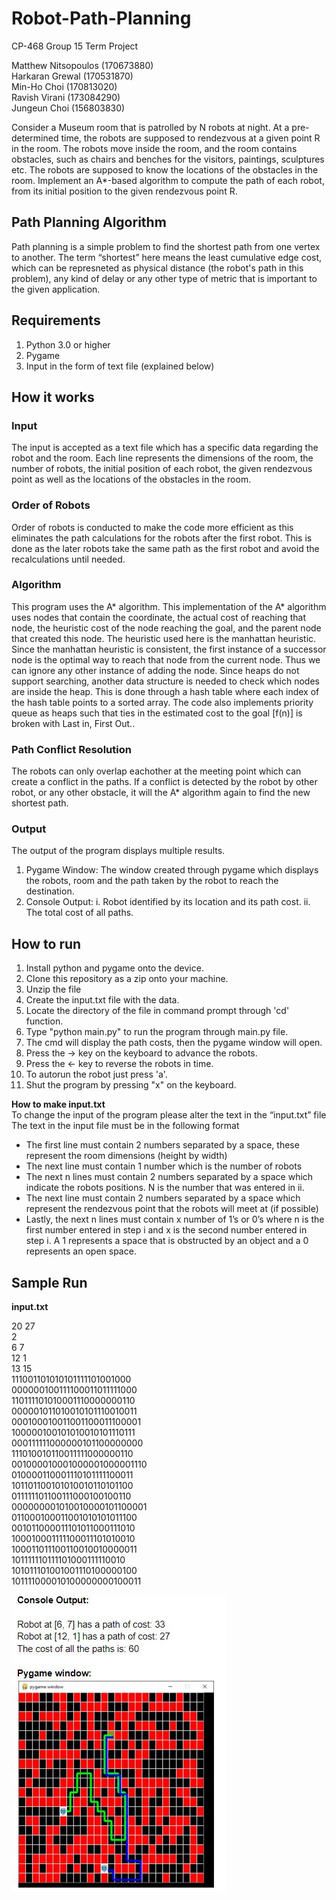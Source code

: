 # Robot-Path-Planning
CP-468 Group 15 Term Project

Matthew Nitsopoulos (170673880)<br/>
Harkaran Grewal (170531870)<br/>
Min-Ho Choi (170813020)<br/>
Ravish Virani (173084290)<br/>
Jungeun Choi (156803830)<br/>

Consider a Museum room that is patrolled by N robots at night.  At a pre-determined time,  the robots are supposed to rendezvous at a given point R in the room.  The robots move inside the room, and the room contains obstacles,  such as chairs and benches for the visitors,  paintings,  sculptures etc.  The robots are supposed to know the locations of the obstacles in the room. Implement  an A*-based  algorithm  to  compute  the  path  of  each  robot,  from  its  initial  position  to  the  given rendezvous point R.

## Path Planning Algorithm
Path planning is a simple problem to find the shortest path from one vertex to another. The term “shortest” here means the least cumulative edge cost, which can be represneted as physical distance (the robot's path in this problem), any kind of delay or any other type of metric that is important to the given application.

## Requirements
1. Python 3.0 or higher
2. Pygame
3. Input in the form of text file (explained below)

## How it works
### Input
The input is accepted as a text file which has a specific data regarding the robot and the room. Each line represents the dimensions of the room, the number of robots, the initial position of each robot, the given rendezvous point as well as the locations of the obstacles in the room.
### Order of Robots
Order of robots is conducted to make the code more efficient as this eliminates the path calculations for the robots after the first robot. This is done as the later robots take the same path as the first robot and avoid the recalculations until needed.
### Algorithm
This program uses the A* algorithm. This implementation of the A* algorithm uses nodes that contain the coordinate, the actual cost of reaching that node, the heuristic cost of the node reaching the goal, and the parent node that created this node. 
The heuristic used here is the manhattan heuristic. Since the manhattan heuristic is consistent, the first instance of a successor node is the optimal way to reach that node from the current node. Thus we can ignore any other instance of adding the node. Since heaps do not support searching, another data structure is needed to check which nodes are inside the heap. This is done through a hash table where each index of the hash table points to a sorted array.
The code also implements priority queue as heaps such that ties in the estimated cost to the goal [f(n)] is broken with Last in, First Out..
### Path Conflict Resolution
The robots can only overlap eachother at the meeting point which can create a conflict in the paths. If a conflict is detected by the robot by other robot, or any other obstacle, it will the A* algorithm again to find the new shortest path.
### Output
The output of the program displays multiple results. 
1. Pygame Window: The window created through pygame which displays the robots, room and the path taken by the robot to reach the destination.
2. Console Output: i. Robot identified by its location and its path cost.
                   ii. The total cost of all paths.

## How to run
01. Install python and pygame onto the device.
02. Clone this repository as a zip onto your machine.
03. Unzip the file
04. Create the input.txt file with the data.
05. Locate the directory of the file in command prompt through 'cd' function. 
06. Type "python main.py" to run the program through main.py file.
07. The cmd will display the path costs, then the pygame window will open.
08. Press the -> key on the keyboard to advance the robots.
09. Press the <- key to reverse the robots in time.
10. To autorun the robot just press 'a'.
11. Shut the program by pressing "x" on the keyboard.<br/>

**How to make input.txt**<br/>
To change the input of the program please alter the text in the “input.txt” file<br/>
The text in the input file must be in the following format<br/>
- The first line must contain 2 numbers separated by a space, these represent the room dimensions (height by width)<br/>
- The next line must contain 1 number which is the number of robots<br/>
- The next n lines must contain 2 numbers separated by a space which indicate the robots positions. N is the number that was entered in ii.<br/>
- The next line must contain 2 numbers separated by a space which represent the rendezvous point that the robots will meet at (if possible)<br/>
- Lastly, the next n lines must contain x number of 1’s or 0’s where n is the first number entered in step i and x is the second number entered in step i. A 1 represents a space that is obstructed by an object and a 0 represents an open space.<br/>


## Sample Run
**input.txt**

20 27<br/>
2<br/>
6 7<br/>
12 1<br/>
13 15<br/>
111001101010101111101001000<br/>
000000100111100011011111000<br/>
110111101010001110000000110<br/>
000001011010010101110010011<br/>
000100010011001100011100001<br/>
100000100101010010101110111<br/>
000111111000000101100000000<br/>
111010010110011111000000110<br/>
001000010001000001000001110<br/>
010000110001110101111100011<br/>
101101100101010010110101100<br/>
011111101100111000100100110<br/>
000000001010010000101100001<br/>
011000100011001010101011100<br/>
001011000011101011000111010<br/>
100010001111100011101010010<br/>
100011011100110010010000011<br/>
101111110111101000111110010<br/>
101011101001001110100000100<br/>
101111000010100000000100011<br/>

![](Output_Img/output.JPG)
<br/>
